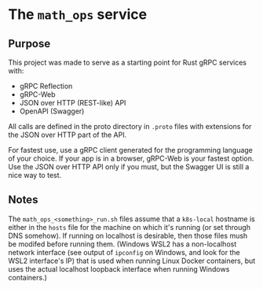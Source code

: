 # The `math_ops` service

## Purpose
This project was made to serve as a starting point for Rust gRPC services with:

* gRPC Reflection
* gRPC-Web
* JSON over HTTP (REST-like) API
* OpenAPI (Swagger)

All calls are defined in the proto directory in `.proto` files with extensions for the JSON over HTTP part of the API.

For fastest use, use a gRPC client generated for the programming language of your choice. If your app is in a browser, gRPC-Web is your fastest option. Use the JSON over HTTP API only if you must, but the Swagger UI is still a nice way to test.

## Notes
The `math_ops_<something>_run.sh` files assume that a `k8s-local` hostname is either in the `hosts` file for the machine on which it's running (or set through DNS somehow). If running on localhost is desirable, then those files mush be modifed before running them. (Windows WSL2 has a non-localhost network interface (see output of `ipconfig` on Windows, and look for the WSL2 interface's IP) that is used when running Linux Docker containers, but uses the actual localhost loopback interface when running Windows containers.)
